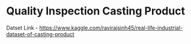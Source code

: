 # Quality Inspection Casting Product

Datset Link - https://www.kaggle.com/ravirajsinh45/real-life-industrial-dataset-of-casting-product

